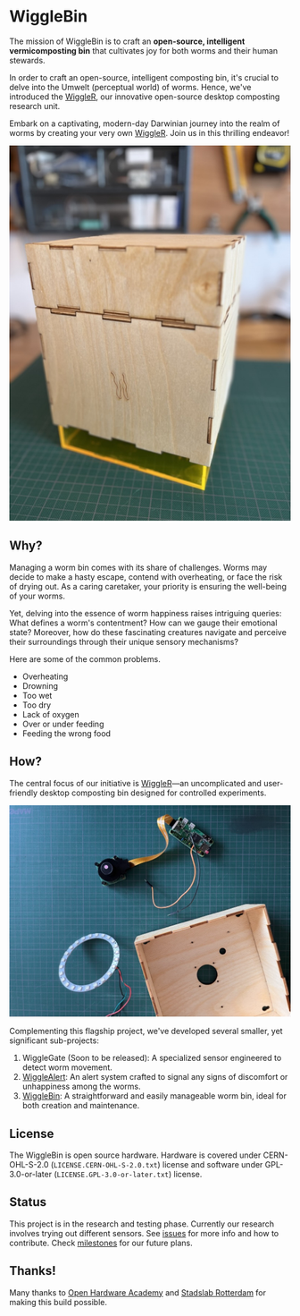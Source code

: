 # WiggleBin

The mission of WiggleBin is to craft an **open-source, intelligent vermicomposting bin** that cultivates joy for both worms and their human stewards. 

In order to craft an open-source, intelligent composting bin, it's crucial to delve into the Umwelt (perceptual world) of worms. Hence, we've introduced the [WiggleR](./WiggleR/README.md), our innovative open-source desktop composting research unit.

Embark on a captivating, modern-day Darwinian journey into the realm of worms by creating your very own [WiggleR](./WiggleR/README.md). Join us in this thrilling endeavor!

![WiggleR - innovative open-source desktop composting research unit](WiggleR/Images/WiggleRUnit.jpeg)

## Why?

Managing a worm bin comes with its share of challenges. Worms may decide to make a hasty escape, contend with overheating, or face the risk of drying out. As a caring caretaker, your priority is ensuring the well-being of your worms. 

Yet, delving into the essence of worm happiness raises intriguing queries: What defines a worm's contentment? How can we gauge their emotional state? Moreover, how do these fascinating creatures navigate and perceive their surroundings through their unique sensory mechanisms?

 Here are some of the common problems.
- Overheating
- Drowning
- Too wet
- Too dry
- Lack of oxygen
- Over or under feeding
- Feeding the wrong food

## How?

The central focus of our initiative is [WiggleR](./WiggleR/README.md)—an uncomplicated and user-friendly desktop composting bin designed for controlled experiments.

![Image of WiggleR](./WiggleR/Images/WiggleRRaspberryAndRing.jpeg)

Complementing this flagship project, we've developed several smaller, yet significant sub-projects:

1. WiggleGate (Soon to be released): A specialized sensor engineered to detect worm movement.
2. [WiggleAlert](./WiggleAlert/README.md): An alert system crafted to signal any signs of discomfort or unhappiness among the worms.
3. [WiggleBin](./WiggleBin/README.md): A straightforward and easily manageable worm bin, ideal for both creation and maintenance.

## License

The WiggleBin is open source hardware. Hardware is covered under CERN-OHL-S-2.0 (`LICENSE.CERN-OHL-S-2.0.txt`) license and software under GPL-3.0-or-later (`LICENSE.GPL-3.0-or-later.txt`) license.

## Status

This project is in the research and testing phase. Currently our research involves trying out different sensors. See [issues](https://github.com/studiorabota/wiggle-bin/issues) for more info and how to contribute. Check [milestones](https://github.com/studiorabota/wiggle-bin/milestones) for our future plans.

## Thanks!

Many thanks to [Open Hardware Academy](https://www.openhardware.academy/01_Welcome.html) and [Stadslab Rotterdam](https://stadslabrotterdam.nl/) for making this build possible.